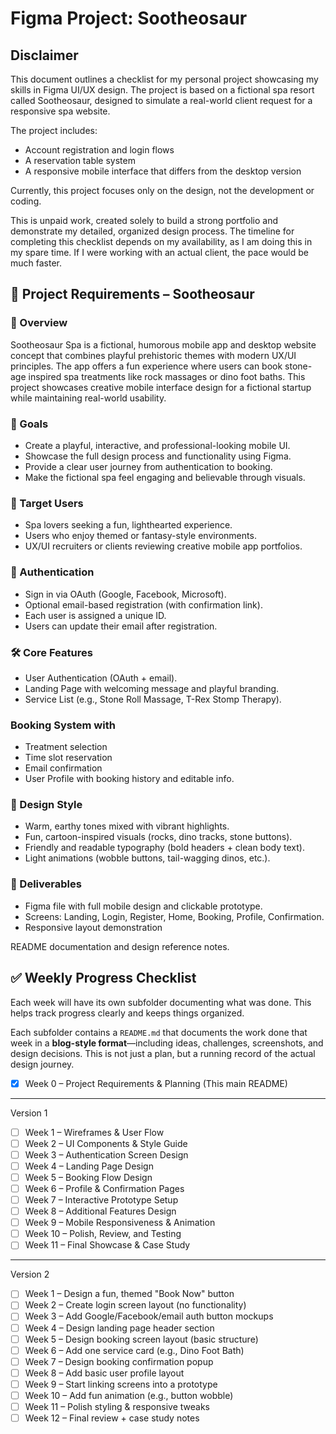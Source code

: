 # Figma Project: Sootheosaur

## Disclaimer

This document outlines a checklist for my personal project showcasing my skills in Figma UI/UX design. The project is based on a fictional spa resort called Sootheosaur, designed to simulate a real-world client request for a responsive spa website.

The project includes:

+ Account registration and login flows
+ A reservation table system
+ A responsive mobile interface that differs from the desktop version

Currently, this project focuses only on the design, not the development or coding.

This is unpaid work, created solely to build a strong portfolio and demonstrate my detailed, organized design process. The timeline for completing this checklist depends on my availability, as I am doing this in my spare time. If I were working with an actual client, the pace would be much faster.

## 📝 Project Requirements – Sootheosaur

### 📌 Overview

Sootheosaur Spa is a fictional, humorous mobile app and desktop website concept that combines playful prehistoric themes with modern UX/UI principles. The app offers a fun experience where users can book stone-age inspired spa treatments like rock massages or dino foot baths. This project showcases creative mobile interface design for a fictional startup while maintaining real-world usability.

### 🎯 Goals

+ Create a playful, interactive, and professional-looking mobile UI.
+ Showcase the full design process and functionality using Figma.
+ Provide a clear user journey from authentication to booking.
+ Make the fictional spa feel engaging and believable through visuals.

### 👥 Target Users

+ Spa lovers seeking a fun, lighthearted experience.
+ Users who enjoy themed or fantasy-style environments.
+ UX/UI recruiters or clients reviewing creative mobile app portfolios.

### 🔐 Authentication

+ Sign in via OAuth (Google, Facebook, Microsoft).
+ Optional email-based registration (with confirmation link).
+ Each user is assigned a unique ID.
+ Users can update their email after registration.

### 🛠️ Core Features

+ User Authentication (OAuth + email).
+ Landing Page with welcoming message and playful branding.
+ Service List (e.g., Stone Roll Massage, T-Rex Stomp Therapy).

### Booking System with

+ Treatment selection
+ Time slot reservation
+ Email confirmation
+ User Profile with booking history and editable info.

### 🎨 Design Style

+ Warm, earthy tones mixed with vibrant highlights.
+ Fun, cartoon-inspired visuals (rocks, dino tracks, stone buttons).
+ Friendly and readable typography (bold headers + clean body text).
+ Light animations (wobble buttons, tail-wagging dinos, etc.).

### 🧩 Deliverables

+ Figma file with full mobile design and clickable prototype.
+ Screens: Landing, Login, Register, Home, Booking, Profile, Confirmation.
+ Responsive layout demonstration

README documentation and design reference notes.

## ✅ Weekly Progress Checklist

Each week will have its own subfolder documenting what was done. This helps track progress clearly and keeps things organized.

Each subfolder contains a `README.md` that documents the work done that week in a **blog-style format**—including ideas, challenges, screenshots, and design decisions. This is not just a plan, but a running record of the actual design journey.

+ [x] Week 0 – Project Requirements & Planning (This main README)

---

Version 1

+ [ ] Week 1 – Wireframes & User Flow
+ [ ] Week 2 – UI Components & Style Guide
+ [ ] Week 3 – Authentication Screen Design
+ [ ] Week 4 – Landing Page Design
+ [ ] Week 5 – Booking Flow Design
+ [ ] Week 6 – Profile & Confirmation Pages
+ [ ] Week 7 – Interactive Prototype Setup
+ [ ] Week 8 – Additional Features Design
+ [ ] Week 9 – Mobile Responsiveness & Animation
+ [ ] Week 10 – Polish, Review, and Testing
+ [ ] Week 11 – Final Showcase & Case Study

---

Version 2

+ [ ] Week 1 – Design a fun, themed "Book Now" button
+ [ ] Week 2 – Create login screen layout (no functionality)
+ [ ] Week 3 – Add Google/Facebook/email auth button mockups
+ [ ] Week 4 – Design landing page header section
+ [ ] Week 5 – Design booking screen layout (basic structure)
+ [ ] Week 6 – Add one service card (e.g., Dino Foot Bath)
+ [ ] Week 7 – Design booking confirmation popup
+ [ ] Week 8 – Add basic user profile layout
+ [ ] Week 9 – Start linking screens into a prototype
+ [ ] Week 10 – Add fun animation (e.g., button wobble)
+ [ ] Week 11 – Polish styling & responsive tweaks
+ [ ] Week 12 – Final review + case study notes
